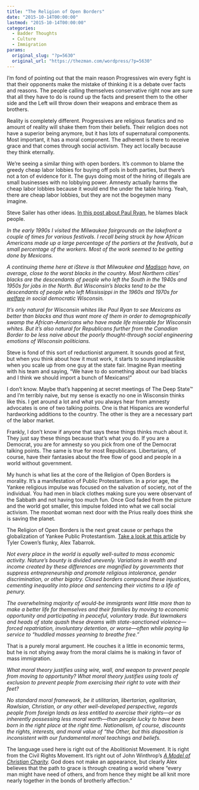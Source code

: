 ```yaml
---
title: "The Religion of Open Borders"
date: "2015-10-14T00:00:00"
lastmod: "2015-10-14T00:00:00"
categories:
  - Badder Thoughts
  - Culture
  - Immigration
params:
  original_slug: "?p=5630"
  original_url: "https://thezman.com/wordpress/?p=5630"
---
```


I’m fond of pointing out that the main reason Progressives win every
fight is that their opponents make the mistake of thinking it is a
debate over facts and reasons. The people calling themselves
conservative right now are sure that all they have to do is round up the
facts and present them to the other side and the Left will throw down
their weapons and embrace them as brothers.

Reality is completely different. Progressives are religious fanatics and
no amount of reality will shake them from their beliefs. Their religion
does not have a superior being anymore, but it has lots of supernatural
components. Most important, it has a moral component. The adherent is
there to receive grace and that comes through social activism. They act
locally because they think eternally.

We’re seeing a similar thing with open borders. It’s common to blame the
greedy cheap labor lobbies for buying off pols in both parties, but
there’s not a ton of evidence for it. The guys doing most of the hiring
of illegals are small businesses with no lobbying power. Amnesty
actually harms the cheap labor lobbies because it would end the under
the table hiring. Yeah, there are cheap labor lobbies, but they are not
the bogeymen many imagine.

Steve Sailer has other ideas. <a
href="http://www.unz.com/isteve/brooks-house-republican-caucus-is-close-to-ungovernable/"
rel="noopener" target="_blank">In this post about Paul Ryan</a>, he
blames black people.

*In the early 1990s I visited the Milwaukee fairgrounds on the lakefront
a couple of times for various festivals. I recall being struck by how
African Americans made up a large percentage of the partiers at the
festivals, but a small percentage of the workers. Most of the work
seemed to be getting done by Mexicans.*

*A continuing theme here at iSteve is that Milwaukee and
[Madison](http://www.unz.com/isteve/the-atlantic-madison-wisconsin-is-not-ferguson-missouri/ "http://www.unz.com/isteve/the-atlantic-madison-wisconsin-is-not-ferguson-missouri/")
have, on average, close to the worst blacks in the country. Most
Northern cities’ blacks are the descendants of people who left the South
in the 1940s and 1950s for jobs in the North. But Wisconsin’s blacks
tend to be the descendants of people who left Mississippi in the 1960s
and 1970s for
[welfare](http://www.unz.com/isteve/scott-walkers-wisconsin-where-social-democracy-came-closest-and-crashed-hardest/ "http://www.unz.com/isteve/scott-walkers-wisconsin-where-social-democracy-came-closest-and-crashed-hardest/")
in social democratic Wisconsin.*

*It’s only natural for Wisconsin whites like Paul Ryan to see Mexicans
as better than blacks and thus want more of them in order to
demographically swamp the African-Americans who have made life miserable
for Wisconsin whites. But it’s also natural for Republicans further from
the Canadian Border to be less naive about the poorly thought-through
social engineering emotions of Wisconsin politicians.*

Steve is fond of this sort of reductionist argument. It sounds good at
first, but when you think about how it must work, it starts to sound
implausible when you scale up from one guy at the state fair. Imagine
Ryan meeting with his team and saying, “We have to do something about
our bad blacks and I think we should import a bunch of Mexicans!”

I don’t know. Maybe that’s happening at secret meetings of The Deep
State™ and I’m terribly naive, but my sense is exactly no one in
Wisconsin thinks like this. I get around a lot and what you always hear
from amnesty advocates is one of two talking points. One is that
Hispanics are wonderful hardworking additions to the country. The other
is they are a necessary part of the labor market.

Frankly, I don’t know if anyone that says these things thinks much about
it. They just say these things because that’s what you do. If you are a
Democrat, you are for amnesty so you pick from one of the Democrat
talking points. The same is true for most Republicans. Libertarians, of
course, have their fantasies about the free flow of good and people in a
world without government.

My hunch is what lies at the core of the Religion of Open Borders is
morality. It’s a manifestation of Public Protestantism. In a prior age,
the Yankee religious impulse was focused on the salvation of society,
not of the individual. You had men in black clothes making sure you were
observant of the Sabbath and not having too much fun. Once God faded
from the picture and the world got smaller, this impulse folded into
what we call social activism. The moonbat woman next door with the Prius
really does think she is saving the planet.

The Religion of Open Borders is the next great cause or perhaps the
globalization of Yankee Public Protestantism. <a
href="http://www.theatlantic.com/business/archive/2015/10/get-rid-borders-completely/409501/"
rel="noopener" target="_blank">Take a look at this article</a> by Tyler
Cowen’s flunky, Alex Tabarrok.

*Not every place in the world is equally well-suited to mass economic
activity. Nature’s bounty is divided unevenly. Variations in wealth and
income created by these differences are magnified by governments that
suppress entrepreneurship and promote religious intolerance, gender
discrimination, or other bigotry. Closed borders compound these
injustices, cementing inequality into place and sentencing their victims
to a life of penury.*

*The overwhelming majority of would-be immigrants want little more than
to make a better life for themselves and their families by moving to
economic opportunity and participating in peaceful, voluntary trade. But
lawmakers and heads of state quash these dreams with state-sanctioned
violence—forced repatriation, involuntary detention, or worse—often
while paying lip service to “huddled masses yearning to breathe free.”*

That is a purely moral argument. He couches it a little in economic
terms, but he is not shying away from the moral claims he is making in
favor of mass immigration.

*What moral theory justifies using wire, wall, and weapon to prevent
people from moving to opportunity? What moral theory justifies using
tools of exclusion to prevent people from exercising their right to vote
with their feet?*

*No standard moral framework, be it utilitarian, libertarian,
egalitarian, Rawlsian, Christian, or any other well-developed
perspective, regards people from foreign lands as less entitled to
exercise their rights—or as inherently possessing less moral worth—than
people lucky to have been born in the right place at the right time.
Nationalism, of course, discounts the rights, interests, and moral value
of “the Other, but this disposition is inconsistent with our fundamental
moral teachings and beliefs.*

The language used here is right out of the Abolitionist Movement. It is
right from the Civil Rights Movement. It’s right out of John Winthrop’s
*<a href="http://winthropsociety.com/doc_charity.php" rel="noopener"
target="_blank">A Model of Christian Charity</a>.* God does not make an
appearance, but clearly Alex believes that the path to grace is through
creating a world where “every man might have need of others, and from
hence they might be all knit more nearly together in the bonds of
brotherly affection.”
